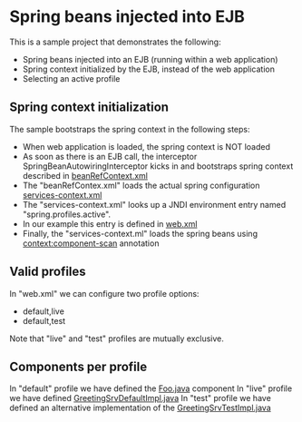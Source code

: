 # Spring beans injected into EJB

This is a sample project that demonstrates the following:
* Spring beans injected into an EJB (running within a web application)
* Spring context initialized by the EJB, instead of the web application
* Selecting an active profile


## Spring context initialization

The sample bootstraps the spring context in the following steps:
* When web application is loaded, the spring context is NOT loaded
* As soon as there is an EJB call, the  interceptor SpringBeanAutowiringInterceptor kicks in and bootstraps spring context described in [beanRefContext.xml](src/main/resources/beanRefContext.xml)
* The "beanRefContex.xml" loads the actual spring configuration [services-context.xml](src/main/resources/services-context.xml)
* The "services-context.xml" looks up a JNDI environment entry named "spring.profiles.active".
* In our example this entry is defined in [web.xml](src/main/webapp/WEB-INF/web.xml)
* Finally, the "services-context.ml" loads the spring beans using <context:component-scan> annotation

## Valid profiles

In "web.xml" we can configure two profile options:
* default,live
* default,test

Note that "live" and "test" profiles are mutually exclusive.

## Components per profile
In "default" profile we have defined the [Foo.java](src/main/java/routis/examples/spring/Foo.java) component
In "live" profile we have defined [GreetingSrvDefaultImpl.java](src/main/java/routis/examples/spring/defimpl/GreetingSrvDefaultImpl.java)
In "test" profile we have defined an alternative implementation of the [GreetingSrvTestImpl.java](src/main/java/routis/examples/spring/tstimpl/GreetingSrvTestImpl.java) 

